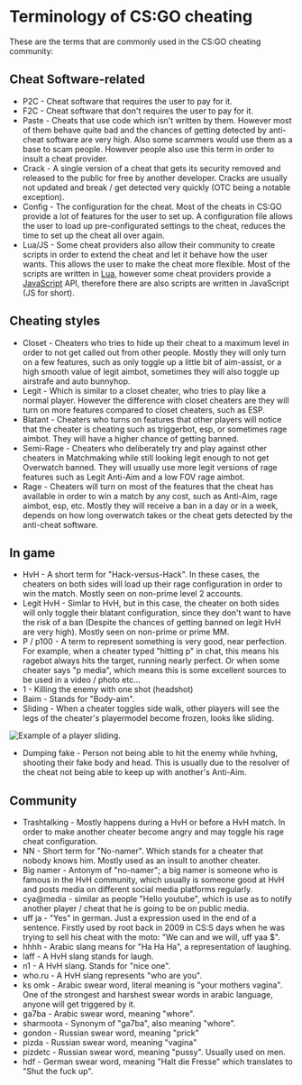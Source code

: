 # Terminology of CS:GO cheating

These are the terms that are commonly used in the CS:GO cheating community:

## Cheat Software-related

* P2C - Cheat software that requires the user to pay for it.
* F2C - Cheat software that don't requires the user to pay for it.
* Paste - Cheats that use code which isn't written by them. However most of them behave quite bad and the chances of getting detected by anti-cheat software are very high. Also some scammers would use them as a base to scam people. However people also use this term in order to insult a cheat provider.
* Crack - A single version of a cheat that gets its security removed and released to the public for free by another developer. Cracks are usually not updated and break / get detected very quickly (OTC being a notable exception).
* Config - The configuration for the cheat. Most of the cheats in CS:GO provide a lot of features for the user to set up. A configuration file allows the user to load up pre-configurated settings to the cheat, reduces the time to set up the cheat all over again.
* Lua/JS - Some cheat providers also allow their community to create scripts in order to extend the cheat and let it behave how the user wants. This allows the user to make the cheat more flexible. Most of the scripts are written in [Lua](https://www.lua.org/), however some cheat providers provide a [JavaScript](https://en.wikipedia.org/wiki/JavaScript) API, therefore there are also scripts are written in JavaScript \(JS for short\).

## Cheating styles

* Closet - Cheaters who tries to hide up their cheat to a maximum level in order to not get called out from other people. Mostly they will only turn on a few features, such as only toggle up a little bit of aim-assist, or a high smooth value of legit aimbot, sometimes they will also toggle up airstrafe and auto bunnyhop.
* Legit - Which is similar to a closet cheater, who tries to play like a normal player. However the difference with closet cheaters are they will turn on more features compared to closet cheaters, such as ESP.
* Blatant - Cheaters who turns on features that other players will notice that the cheater is cheating such as triggerbot, esp, or sometimes rage aimbot. They will have a higher chance of getting banned.
* Semi-Rage - Cheaters who deliberately try and play against other cheaters in Matchmaking while still looking legit enough to not get Overwatch banned. They will usually use more legit versions of rage features such as Legit Anti-Aim and a low FOV rage aimbot.
* Rage - Cheaters will turn on most of the features that the cheat has available in order to win a match by any cost, such as Anti-Aim, rage aimbot, esp, etc. Mostly they will receive a ban in a day or in a week, depends on how long overwatch takes or the cheat gets detected by the anti-cheat software.

## In game

* HvH - A short term for "Hack-versus-Hack". In these cases, the cheaters on both sides will load up their rage configuration in order to win the match. Mostly seen on non-prime level 2 accounts.
* Legit HvH - Simlar to HvH, but in this case, the cheater on both sides will only toggle their blatant configuration, since they don't want to have the risk of a ban \(Despite the chances of getting banned on legit HvH are very high\). Mostly seen on non-prime or prime MM.
* P / p100 - A term to represent something is very good, near perfection. For example, when a cheater typed "hitting p" in chat, this means his ragebot always hits the target, running nearly perfect. Or when some cheater says "p media", which means this is some excellent sources to be used in a video / photo etc...
* 1 - Killing the enemy with one shot (headshot)
* Baim - Stands for "Body-aim".
* Sliding - When a cheater toggles side walk, other players will see the legs of the cheater's playermodel become frozen, looks like sliding.

![Example of a player sliding.](https://thumbs.gfycat.com/GaseousUnluckyAnophelesmosquito-size_restricted.gif)

* Dumping fake - Person not being able to hit the enemy while hvhing, shooting their fake body and head. This is usually due to the resolver of the cheat not being able to keep up with another's Anti-Aim.

## Community

* Trashtalking - Mostly happens during a HvH or before a HvH match. In order to make another cheater become angry and may toggle his rage cheat configuration.
* NN - Short term for "No-namer". Which stands for a cheater that nobody knows him. Mostly used as an insult to another cheater.
* Big namer - Antonym of "no-namer"; a big namer is someone who is famous in the HvH community, which usually is someone good at HvH and posts media on different social media platforms regularly.
* cya@media - similar as people "Hello youtube", which is use as to notify another player / cheat that he is going to be on public media.
* uff ja - "Yes" in german. Just a expression used in the end of a sentence. Firstly used by root back in 2009 in CS:S days when he was trying to sell his cheat with the moto: "We can and we will, uff yaa $".
* hhhh - Arabic slang means for "Ha Ha Ha", a representation of laughing.
* laff - A HvH slang stands for laugh.
* n1 - A HvH slang. Stands for "nice one".
* who.ru - A HvH slang represents "who are you".
* ks omk - Arabic swear word, literal meaning is "your mothers vagina". One of the strongest and harshest swear words in arabic language, anyone will get triggered by it.
* ga7ba - Arabic swear word, meaning "whore".
* sharmoota - Synonym of "ga7ba", also meaning "whore".
* gondon - Russian swear word, meaning "prick"
* pizda - Russian swear word, meaning "vagina"
* pizdetc - Russian swear word, meaning "pussy". Usually used on men.
* hdf - German swear word, meaning "Halt die Fresse" which translates to "Shut the fuck up".
